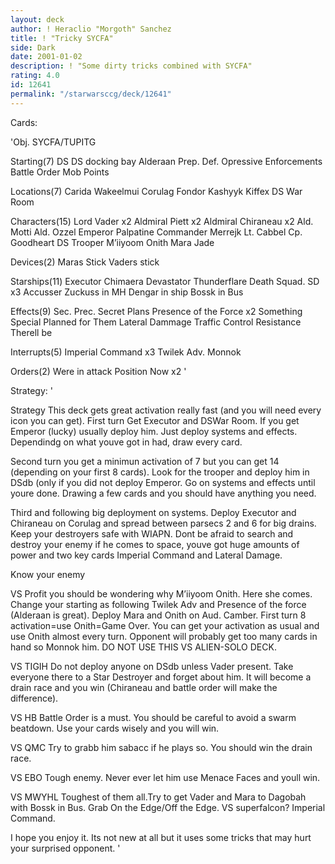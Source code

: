 ```yaml
---
layout: deck
author: ! Heraclio "Morgoth" Sanchez
title: ! "Tricky SYCFA"
side: Dark
date: 2001-01-02
description: ! "Some dirty tricks combined with SYCFA"
rating: 4.0
id: 12641
permalink: "/starwarsccg/deck/12641"
---
```

Cards: 

'Obj.
SYCFA/TUPITG

Starting(7)
DS
DS docking bay
Alderaan
Prep. Def.
Opressive Enforcements
Battle Order
Mob Points

Locations(7)
Carida
Wakeelmui
Corulag
Fondor
Kashyyk
Kiffex
DS War Room

Characters(15)
Lord Vader x2
Aldmiral Piett x2
Aldmiral Chiraneau x2
Ald. Motti
Ald. Ozzel
Emperor Palpatine
Commander Merrejk
Lt. Cabbel
Cp. Goodheart
DS Trooper
M&#8217;iiyoom Onith
Mara Jade

Devices(2)
Maras Stick
Vaders stick

Starships(11)
Executor
Chimaera
Devastator
Thunderflare
Death Squad. SD x3
Accusser
Zuckuss in MH
Dengar in ship
Bossk in Bus


Effects(9)
Sec. Prec.
Secret Plans
Presence of the Force x2
Something Special Planned for Them
Lateral Dammage
Traffic Control
Resistance
Therell be 

Interrupts(5)
Imperial Command x3
Twilek Adv.
Monnok

Orders(2)
Were in attack Position Now x2
'

Strategy: '

Strategy
This deck gets great activation really fast (and you will need every icon you can get).
First turn Get Executor and DSWar Room. If you get Emperor (lucky) usually deploy him. Just deploy systems and effects. Dependindg on what youve got in had, draw every card.

Second turn you get a minimun activation of  7 but you can get 14 (depending on your first 8 cards). Look for the trooper and deploy him in DSdb (only if you did not deploy Emperor. Go on systems and effects until youre done. Drawing a few cards and you should have anything you need.

Third and following big deployment on systems. Deploy Executor and Chiraneau on Corulag and spread between parsecs 2 and 6 for big drains. Keep your destroyers safe with WIAPN. Dont be afraid to search and destroy your enemy if he comes to space, youve got huge amounts of power and two key cards Imperial Command and Lateral Damage.

Know your enemy

VS Profit you should be wondering why	M&#8217;iiyoom Onith. Here she comes. Change your starting as following Twilek Adv and Presence of the force (Alderaan is great). Deploy Mara and Onith on Aud. Camber. First turn 8 activation=use Onith=Game Over. You can get your activation as usual and use Onith almost every turn. Opponent will probably get too many cards in hand so Monnok him. DO NOT USE THIS VS ALIEN-SOLO DECK.

VS TIGIH Do not deploy anyone on DSdb unless Vader present. Take everyone there to a Star Destroyer and forget about him. It will become a drain race and you win (Chiraneau and battle order will make the difference).

VS HB Battle Order is a must. You should be careful to avoid a swarm beatdown. Use your cards wisely and you will win.

VS QMC Try to grabb him sabacc if he plays so. You should win the drain race.

VS EBO Tough enemy. Never ever let him use Menace Faces and youll win.

VS MWYHL Toughest of them all.Try to get Vader and Mara to Dagobah with Bossk in Bus. Grab On the Edge/Off the Edge. VS superfalcon? Imperial Command.

I hope you enjoy it. Its not new at all but it uses some tricks that may hurt your surprised opponent.
'

